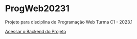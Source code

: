 # ProgWeb20231

Projeto para disciplina de Programação Web Turma C1 - 2023.1

[Acessar o Backend do Projeto](https://github.com/cassianodess/ProgWeb2023.1_API)
